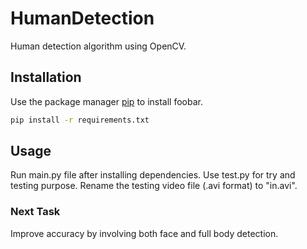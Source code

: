 # HumanDetection

Human detection algorithm using OpenCV.


## Installation

Use the package manager [pip](https://pip.pypa.io/en/stable/) to install foobar.

```bash
pip install -r requirements.txt
```
## Usage
Run main.py file after installing dependencies. Use test.py for try and testing purpose.
Rename the testing video file (.avi format) to "in.avi".

### Next Task
Improve accuracy by involving both face and full body detection.

